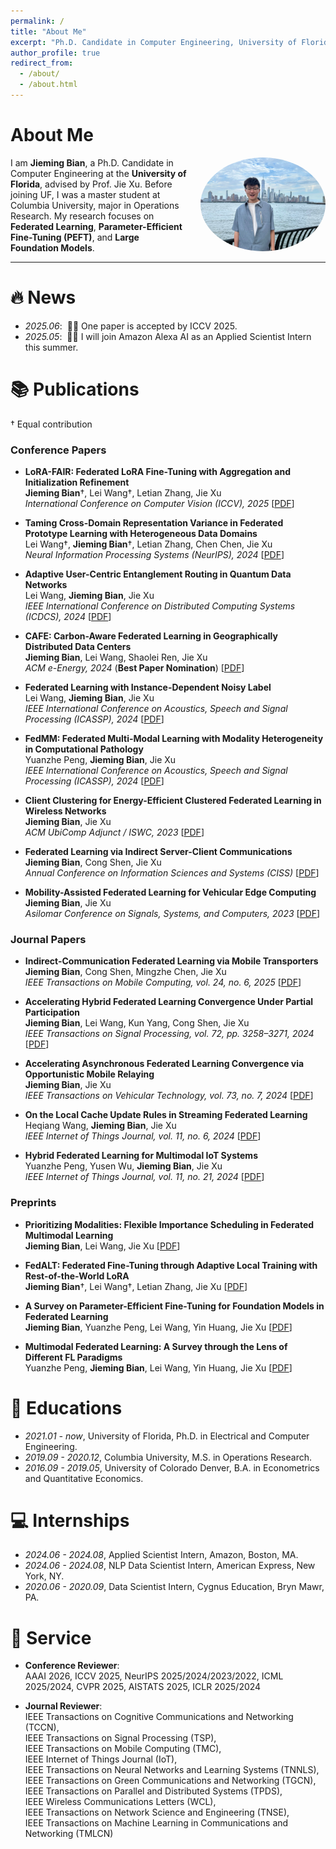 ```yaml
---
permalink: /
title: "About Me"
excerpt: "Ph.D. Candidate in Computer Engineering, University of Florida"
author_profile: true
redirect_from: 
  - /about/
  - /about.html
---
```


# About Me

<img src="images/my_image.jpg" alt="portrait" style="width:200px; border-radius:50%; float:right; margin-left:20px"/>

I am **Jieming Bian**, a Ph.D. Candidate in Computer Engineering at the **University of Florida**, advised by Prof. Jie Xu. Before joining UF, I was a master student at Columbia University, major in Operations Research. My research focuses on **Federated Learning**, **Parameter-Efficient Fine-Tuning (PEFT)**, and **Large Foundation Models**.  

---


# 🔥 News
- *2025.06*: &nbsp;🎉🎉 One paper is accepted by ICCV 2025.
- *2025.05*: &nbsp;🎉🎉 I will join Amazon Alexa AI as an Applied Scientist Intern this summer.

# 📚 Publications  

† Equal contribution  


### Conference Papers
- **LoRA-FAIR: Federated LoRA Fine-Tuning with Aggregation and Initialization Refinement**  
  **Jieming Bian**†, Lei Wang†, Letian Zhang, Jie Xu  
  *International Conference on Computer Vision (ICCV), 2025*
  [[PDF](https://arxiv.org/abs/2411.14961)]

- **Taming Cross-Domain Representation Variance in Federated Prototype Learning with Heterogeneous Data Domains**  
  Lei Wang†, **Jieming Bian**†, Letian Zhang, Chen Chen, Jie Xu  
  *Neural Information Processing Systems (NeurIPS), 2024*
  [[PDF](https://proceedings.neurips.cc/paper_files/paper/2024/hash/a11e42a37c6bc926d6dc57e0cca0e825-Abstract-Conference.html)]

- **Adaptive User-Centric Entanglement Routing in Quantum Data Networks**  
  Lei Wang, **Jieming Bian**, Jie Xu  
  *IEEE International Conference on Distributed Computing Systems (ICDCS), 2024*
  [[PDF](https://ieeexplore.ieee.org/abstract/document/10630974)] 

- **CAFE: Carbon-Aware Federated Learning in Geographically Distributed Data Centers**  
  **Jieming Bian**, Lei Wang, Shaolei Ren, Jie Xu  
  *ACM e-Energy, 2024* (**Best Paper Nomination**)
  [[PDF](https://dl.acm.org/doi/abs/10.1145/3632775.3661970)]
  
- **Federated Learning with Instance-Dependent Noisy Label**  
  Lei Wang, **Jieming Bian**, Jie Xu  
  *IEEE International Conference on Acoustics, Speech and Signal Processing (ICASSP), 2024*
  [[PDF](https://ieeexplore.ieee.org/document/10447823)]

- **FedMM: Federated Multi-Modal Learning with Modality Heterogeneity in Computational Pathology**  
  Yuanzhe Peng, **Jieming Bian**, Jie Xu  
  *IEEE International Conference on Acoustics, Speech and Signal Processing (ICASSP), 2024*
  [[PDF](https://ieeexplore.ieee.org/document/10448255)]

- **Client Clustering for Energy-Efficient Clustered Federated Learning in Wireless Networks**  
  **Jieming Bian**, Jie Xu  
  *ACM UbiComp Adjunct / ISWC, 2023*
  [[PDF](https://dl.acm.org/doi/abs/10.1145/3594739.3612913)]

- **Federated Learning via Indirect Server-Client Communications**  
  **Jieming Bian**, Cong Shen, Jie Xu  
  *Annual Conference on Information Sciences and Systems (CISS)*
  [[PDF](https://ieeexplore.ieee.org/document/10089783)]

- **Mobility-Assisted Federated Learning for Vehicular Edge Computing**  
  **Jieming Bian**, Jie Xu  
  *Asilomar Conference on Signals, Systems, and Computers, 2023*
  [[PDF](https://ieeexplore.ieee.org/abstract/document/10477077)]
   

### Journal Papers
- **Indirect-Communication Federated Learning via Mobile Transporters**  
  **Jieming Bian**, Cong Shen, Mingzhe Chen, Jie Xu  
  *IEEE Transactions on Mobile Computing, vol. 24, no. 6, 2025*
  [[PDF](https://ieeexplore.ieee.org/document/10833721)]
  
- **Accelerating Hybrid Federated Learning Convergence Under Partial Participation**  
  **Jieming Bian**, Lei Wang, Kun Yang, Cong Shen, Jie Xu  
  *IEEE Transactions on Signal Processing, vol. 72, pp. 3258–3271, 2024*
  [[PDF](https://ieeexplore.ieee.org/document/10546478)]

- **Accelerating Asynchronous Federated Learning Convergence via Opportunistic Mobile Relaying**  
  **Jieming Bian**, Jie Xu  
  *IEEE Transactions on Vehicular Technology, vol. 73, no. 7, 2024*
  [[PDF](https://ieeexplore.ieee.org/document/10487894)] 

- **On the Local Cache Update Rules in Streaming Federated Learning**  
  Heqiang Wang, **Jieming Bian**, Jie Xu  
  *IEEE Internet of Things Journal, vol. 11, no. 6, 2024* 
  [[PDF](https://ieeexplore.ieee.org/abstract/document/10295979)]

- **Hybrid Federated Learning for Multimodal IoT Systems**  
  Yuanzhe Peng, Yusen Wu, **Jieming Bian**, Jie Xu  
  *IEEE Internet of Things Journal, vol. 11, no. 21, 2024*
  [[PDF](https://ieeexplore.ieee.org/document/10636779)] 


### Preprints
- **Prioritizing Modalities: Flexible Importance Scheduling in Federated Multimodal Learning**  
  **Jieming Bian**, Lei Wang, Jie Xu
  [[PDF](https://arxiv.org/abs/2408.06549)] 
  

- **FedALT: Federated Fine-Tuning through Adaptive Local Training with Rest-of-the-World LoRA**  
  **Jieming Bian**†, Lei Wang†, Letian Zhang, Jie Xu
  [[PDF](https://arxiv.org/abs/2503.11880)] 

- **A Survey on Parameter-Efficient Fine-Tuning for Foundation Models in Federated Learning**  
  **Jieming Bian**, Yuanzhe Peng, Lei Wang, Yin Huang, Jie Xu
  [[PDF](https://arxiv.org/abs/2504.21099)] 

- **Multimodal Federated Learning: A Survey through the Lens of Different FL Paradigms**  
  Yuanzhe Peng, **Jieming Bian**, Lei Wang, Yin Huang, Jie Xu
  [[PDF](https://arxiv.org/abs/2505.21792)] 

# 📖 Educations
- *2021.01 - now*, University of Florida, Ph.D. in Electrical and Computer Engineering.
- *2019.09 - 2020.12*, Columbia University, M.S. in Operations Research.
- *2016.09 - 2019.05*, University of Colorado Denver, B.A. in Econometrics and Quantitative Economics.


# 💻 Internships
- *2024.06 - 2024.08*, Applied Scientist Intern, Amazon, Boston, MA.
- *2024.06 - 2024.08*, NLP Data Scientist Intern, American Express, New York, NY.
- *2020.06 - 2020.09*, Data Scientist Intern, Cygnus Education, Bryn Mawr, PA.

# 💬 Service  

- **Conference Reviewer**:  
  AAAI 2026, ICCV 2025, NeurIPS 2025/2024/2023/2022, ICML 2025/2024, CVPR 2025, AISTATS 2025, ICLR 2025/2024  

- **Journal Reviewer**:  
  IEEE Transactions on Cognitive Communications and Networking (TCCN),  
  IEEE Transactions on Signal Processing (TSP),  
  IEEE Transactions on Mobile Computing (TMC),  
  IEEE Internet of Things Journal (IoT),  
  IEEE Transactions on Neural Networks and Learning Systems (TNNLS),  
  IEEE Transactions on Green Communications and Networking (TGCN),  
  IEEE Transactions on Parallel and Distributed Systems (TPDS),  
  IEEE Wireless Communications Letters (WCL),  
  IEEE Transactions on Network Science and Engineering (TNSE),  
  IEEE Transactions on Machine Learning in Communications and Networking (TMLCN)  
